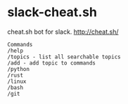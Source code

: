 # slack-cheat.sh
cheat.sh bot for slack. http://cheat.sh/

```
Commands
/help
/topics - list all searchable topics
/add - add topic to commands
/python
/rust
/linux
/bash
/git
```
